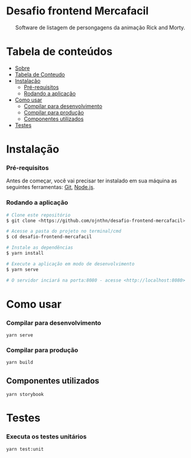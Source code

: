 # Desafio frontend Mercafacil

<p align="center">Software de listagem de persongagens da animação Rick and Morty.</p>

# Tabela de conteúdos
* [Sobre](#Sobre)
* [Tabela de Conteudo](#tabela-de-conteudo)
* [Instalação](#instalacao)
    * [Pré-requisitos](#pr%C3%A9-requisitos)
    * [Rodando a aplicação](#rodando-a-aplica%C3%A7%C3%A3o)
* [Como usar](#como-usar)
    * [Compilar para desenvolvimento](#compilar-para-desenvolvimento)
    * [Compilar para produção](#compilar-para-produ%C3%A7%C3%A3o)
    * [Componentes utilizados](#componentes-utilizados)
* [Testes](#testes)

# Instalação

### Pré-requisitos

Antes de começar, você vai precisar ter instalado em sua máquina as seguintes ferramentas:
[Git](https://git-scm.com), [Node.js](https://nodejs.org/en/).

### Rodando a aplicação

```bash
# Clone este repositório
$ git clone <https://github.com/ojnthn/desafio-frontend-mercafacil>

# Acesse a pasta do projeto no terminal/cmd
$ cd desafio-frontend-mercafacil

# Instale as dependências
$ yarn install

# Execute a aplicação em modo de desenvolvimento
$ yarn serve

# O servidor inciará na porta:8080 - acesse <http://localhost:8080>
```

# Como usar

### Compilar para desenvolvimento
```
yarn serve
```

### Compilar para produção
```
yarn build
```

## Componentes utilizados
```
yarn storybook
```

# Testes

### Executa os testes unitários
```
yarn test:unit
```